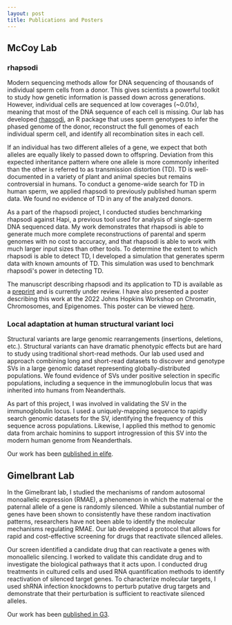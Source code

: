```yaml
---
layout: post
title: Publications and Posters
---
```


## McCoy Lab 

### rhapsodi 

Modern sequencing methods allow for DNA sequencing of thousands of individual sperm cells from a donor. This gives scientists a powerful toolkit to study how genetic information is passed down across generations. However, individual cells are sequenced at low coverages (~0.01x), meaning that most of the DNA sequence of each cell is missing. Our lab has developed [rhapsodi](https://github.com/mccoy-lab/rhapsodi), an R package that uses sperm genotypes to infer the phased genome of the donor, reconstruct the full genomes of each individual sperm cell, and identify all recombination sites in each cell.

If an individual has two different alleles of a gene, we expect that both alleles are equally likely to passed down to offspring. Deviation from this expected inheritance pattern where one allele is more commonly inherited than the other is referred to as transmission distortion (TD). TD is well-documented in a variety of plant and animal species but remains controversial in humans. To conduct a genome-wide search for TD in human sperm, we applied rhapsodi to previously published human sperm data. We found no evidence of TD in any of the analyzed donors. 

As a part of the rhapsodi project, I conducted studies benchmarking rhapsodi against Hapi, a previous tool used for analysis of single-sperm DNA sequenced data. My work demonstrates that rhapsodi is able to generate much more complete reconstructions of parental and sperm genomes with no cost to accuracy, and that rhapsodi is able to work with much larger input sizes than other tools. To determine the extent to which rhapsodi is able to detect TD, I developed a simulation that generates sperm data with known amounts of TD. This simulation was used to benchmark rhapsodi's power in detecting TD. 

The manuscript describing rhapsodi and its application to TD is available as a [preprint](https://www.biorxiv.org/content/10.1101/2021.11.19.469261v2) and is currently under review. I have also presented a poster describing this work at the 2022 Johns Hopkins Workshop on Chromatin, Chromosomes, and Epigenomes. This poster can be viewed [here](https://github.com/andrew-bortvin/andrew-bortvin.github.io/blob/main/poster_final_resize.pdf).

### Local adaptation at human structural variant loci

Structural variants are large genomic rearrangements (insertions, deletions, etc.). Structural variants can have dramatic phenotypic effects but are hard to study using traditional short-read methods. Our lab used used and approach combining long and short-read datasets to discover and genotype SVs in a large genomic dataset representing globally-distributed populations. We found evidence of SVs under positive selection in specific populations, including a sequence in the immunoglobulin locus that was inherited into humans from Neanderthals.

As part of this project, I was involved in validating the SV in the immunoglobulin locus. I used a uniquely-mapping sequence to rapidly search genomic datasets for the SV, identifying the frequency of this sequence across populations. Likewise, I applied this method to genomic data from archaic hominins to support introgression of this SV into the modern human genome from Neanderthals.

Our work has been [published in elife](https://elifesciences.org/articles/67615).

## Gimelbrant Lab 

In the Gimelbrant lab, I studied the mechanisms of random autosomal monoallelic expression (RMAE), a phenomenon in which the maternal or the paternal allele of a gene is randomly silenced. While a substantial number of genes have been shown to consistently have these random inactivation patterns, researchers have not been able to identify the molecular mechanisms regulating RMAE. Our lab developed a protocol that allows for rapid and cost-effective screening for drugs that reactivate silenced alleles. 

Our screen identified a candidate drug that can reactivate a genes with monoallelic silencing. I worked to validate this candidate drug and to investigate the biological pathways that it acts upon. I conducted drug treatments in cultured cells and used RNA quantification methods to identify reactivation of silenced target genes. To characterize molecular targets, I used shRNA infection knockdowns to perturb putative drug targets and demonstrate that their perturbation is sufficient to reactivate silenced alleles. 

Our work has been [published in G3](https://academic.oup.com/g3journal/article/12/2/jkab428/6472352?login=true).

